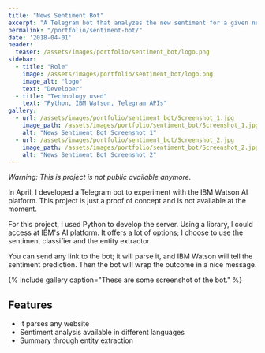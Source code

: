 ```yaml
---
title: "News Sentiment Bot"
excerpt: "A Telegram bot that analyzes the new sentiment for a given newspaper article"
permalink: "/portfolio/sentiment-bot/"
date: '2018-04-01'
header:
  teaser: /assets/images/portfolio/sentiment_bot/logo.png
sidebar:
  - title: "Role"
    image: /assets/images/portfolio/sentiment_bot/logo.png
    image_alt: "logo"
    text: "Developer"
  - title: "Technology used"
    text: "Python, IBM Watson, Telegram APIs"
gallery:
  - url: /assets/images/portfolio/sentiment_bot/Screenshot_1.jpg
    image_path: /assets/images/portfolio/sentiment_bot/Screenshot_1.jpg
    alt: "News Sentiment Bot Screenshot 1"
  - url: /assets/images/portfolio/sentiment_bot/Screenshot_2.jpg
    image_path: /assets/images/portfolio/sentiment_bot/Screenshot_2.jpg
    alt: "News Sentiment Bot Screenshot 2"
---
```


*Warning: This is project is not public available anymore.* 

In April, I developed a Telegram bot to experiment with the IBM Watson AI platform. This project is just a proof of concept and is not available at the moment. 

For this project, I used Python to develop the server. Using a library, I could access at IBM's AI platform. It offers a lot of options; I choose to use the sentiment classifier and the entity extractor.

You can send any link to the bot; it will parse it, and IBM Watson will tell the sentiment prediction. Then the bot will wrap the outcome in a nice message.  

{% include gallery caption="These are some screenshot of the bot." %}

## Features
* It parses any website
* Sentiment analysis available in different languages
* Summary through entity extraction
